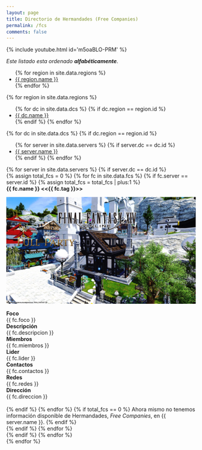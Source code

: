 ```yaml
---
layout: page
title: Directorio de Hermandades (Free Companies)
permalink: /fcs
comments: false
---
```


<div class="container">
{% include youtube.html id='m5oaBLO-PRM' %}
</div>


<i>Este listado esta ordenado <b>alfabéticamente</b></i>.

<!-- ## REGIONS -->
<ul class="nav nav-tabs" id="regionsTab" role="tablist">
    {% for region in site.data.regions %}
    <li class="nav-item" role="presentation">
        <a class="nav-link {% if region.active %} active{% endif %}" id="{{ region.id }}-tab" data-toggle="tab" href="#{{ region.id }}" role="tab" aria-controls="{{ region.id }}" aria-selected="true">{{ region.name }}</a>        
    </li>
    {% endfor %}
</ul>
<div class="tab-content" id="regionsTabContent">
    {% for region in site.data.regions %}
    <div class="tab-pane fade show {% if region.active %} active{% endif %}" id="{{ region.id }}" role="tabpanel" aria-labelledby="{{ region.id }}-tab">   
        <!-- ## DCS -->
        <ul class="nav nav-tabs" id="region{{ region.id }}Tab" role="tablist">
        {% for dc in site.data.dcs %}
            {% if dc.region == region.id %}
            <!-- ## DC -->
            <li class="nav-item" role="presentation">
                <a class="nav-link {% if dc.active %} active{% endif %}" id="{{ dc.id }}-tab" data-toggle="tab" href="#{{ dc.id }}" role="tab" aria-controls="{{ dc.id }}" aria-selected="true">{{ dc.name }}</a>        
            </li>
            <!-- DC ## -->
            {% endif %}
        {% endfor %}
        </ul>
        <div class="tab-content" id="region{{ region.id }}TabContent">
        {% for dc in site.data.dcs %}
            {% if dc.region == region.id %}
            <div class="tab-pane fade show {% if dc.active %} active{% endif %}" id="{{ dc.id }}" role="tabpanel" aria-labelledby="{{ dc.id }}-tab">
                <!-- ## SERVERS -->
                <ul class="nav nav-tabs" id="dcServers{{ dc.id }}Tab" role="tablist">
                {% for server in site.data.servers %}
                    {% if server.dc == dc.id %}
                    <!-- ## DC -->
                    <li class="nav-item" role="presentation">
                        <a class="nav-link {% if server.active %} active{% endif %}" id="{{ server.id }}-tab" data-toggle="tab" href="#{{ server.id }}" role="tab" aria-controls="{{ server.id }}" aria-selected="true">{{ server.name }}</a>        
                    </li>
                    <!-- DC ## -->
                    {% endif %}
                {% endfor %}
                </ul>
                <div class="tab-content" id="dcServers{{ dc.id }}TabContent">
                {% for server in site.data.servers %}
                    {% if server.dc == dc.id %}
                    <div class="tab-pane fade show {% if server.active %} active{% endif %}" id="{{ server.id }}" role="tabpanel" aria-labelledby="{{ server.id }}-tab">                        
                        {% assign total_fcs = 0 %}
                        {% for fc in site.data.fcs %}
                            {% if fc.server == server.id %}
                            {% assign total_fcs = total_fcs | plus:1 %}
                            <div class="card">
                                <div class="card-header">
                                    <b>{{ fc.name }} &lt;&lt;{{ fc.tag }}&gt;&gt;</b>
                                </div>
                                <div class="card-body">
                                    <p align="center">
                                    <img src="/assets/images/fcs/eternia.jpg"><br/>
                                    </p>
                                    <div class="container">
                                        <div class="span2">
                                        <div class="row">
                                            <div class="col-4">
                                            <b>Foco</b>
                                            </div>
                                            <div class="col">
                                            {{ fc.foco }}
                                            </div>
                                        </div>
                                        <div class="row">
                                            <div class="col-4">
                                            <b>Descripción</b>
                                            </div>
                                            <div class="col">
                                            {{ fc.descripcion }}
                                            </div>
                                        </div>
                                        <div class="row">
                                            <div class="col-4">
                                            <b>Miembros</b>
                                            </div>
                                            <div class="col">
                                            {{ fc.miembros }}
                                            </div>
                                        </div>                                        
                                        <div class="row">
                                            <div class="col-4">
                                            <b>Lider</b>
                                            </div>
                                            <div class="col">
                                            {{ fc.lider }}
                                            </div>
                                        </div>
                                        <div class="row">
                                            <div class="col-4">
                                            <b>Contactos</b>
                                            </div>
                                            <div class="col">
                                            {{ fc.contactos }}
                                            </div>
                                        </div>
                                        <div class="row">
                                            <div class="col-4">
                                            <b>Redes</b>
                                            </div>
                                            <div class="col">
                                            {{ fc.redes }}
                                            </div>
                                        </div>
                                        <div class="row">
                                            <div class="col-4">
                                            <b>Dirección</b>
                                            </div>
                                            <div class="col">
                                            {{ fc.direccion }}
                                            </div>
                                        </div> 
                                        </div>                                                                                                                                                                                                         
                                    </div>
                                </div>
                            </div> 
                            <br/>
                            {% endif %}
                        {% endfor %}         
                        {% if total_fcs == 0 %}
                            Ahora mismo no tenemos información disponible de Hermandades, <i>Free Companies</i>, en {{ server.name }}.
                        {% endif %}                                      
                    </div>
                    {% endif %}
                {% endfor %}            
                </div>
                <!-- SERVERS ## -->
            </div>
            {% endif %}
        {% endfor %}            
        </div>
        <!-- DCS ## -->
    </div>
    {% endfor %}
</div>
<!-- REGIONS ## -->

